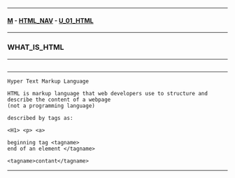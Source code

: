 
---

#### [M](https://github.com/ttltrk/TTT/blob/master/menu.md) - [HTML_NAV](https://github.com/ttltrk/TTT/tree/master/HTML/HTML_NAV.md) - [U_01_HTML](https://github.com/ttltrk/TTT/tree/master/HTML/U_01/U_01.md)

---

### WHAT_IS_HTML

---

```

```

---

```
Hyper Text Markup Language

HTML is markup language that web developers use to structure and describe the content of a webpage
(not a programming language)

described by tags as:

<H1> <p> <a>

beginning tag <tagname>
end of an element </tagname>

<tagname>contant</tagname>
```

---
